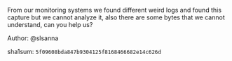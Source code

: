 From our monitoring systems we found different weird logs and found this capture but we cannot analyze it, also there are some bytes that we cannot understand, can you help us?

Author: @slsanna

sha1sum: `5f09608bda847b9304125f8168466682e14c626d`
